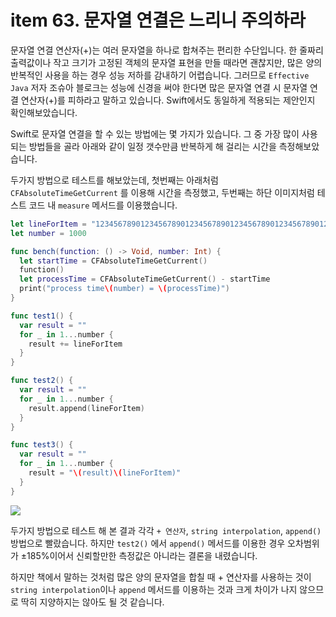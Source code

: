 # item 63. 문자열 연결은 느리니 주의하라

문자열 연결 연산자(+)는 여러 문자열을 하나로 합쳐주는 편리한 수단입니다. 한 줄짜리 출력값이나 작고 크기가 고정된 객체의 문자열 표현을 만들 때라면 괜찮지만, 많은 양의 반복적인 사용을 하는 경우 성능 저하를 감내하기 어렵습니다. 그러므로 `Effective Java` 저자 조슈아 블로크는 성능에 신경을 써야 한다면 많은 문자열 연결 시 문자열 연결 연산자(+)를 피하라고 말하고 있습니다. Swift에서도 동일하게 적용되는 제안인지 확인해보았습니다.

Swift로 문자열 연결을 할 수 있는 방법에는 몇 가지가 있습니다. 그 중 가장 많이 사용되는 방법들을 골라 아래와 같이 일정 갯수만큼 반복하게 해 걸리는 시간을 측정해보았습니다.

두가지 방법으로 테스트를 해보았는데, 첫번째는 아래처럼 `CFAbsoluteTimeGetCurrent` 를 이용해 시간을 측정했고, 두번째는 하단 이미지처럼 테스트 코드 내 `measure` 메서드를 이용했습니다.

```swift
let lineForItem = "12345678901234567890123456789012345678901234567890123456789012345678901234567890"
let number = 1000

func bench(function: () -> Void, number: Int) {
  let startTime = CFAbsoluteTimeGetCurrent()
  function()
  let processTime = CFAbsoluteTimeGetCurrent() - startTime
  print("process time\(number) = \(processTime)")
}

func test1() {
  var result = ""
  for _ in 1...number {
    result += lineForItem
  }
}

func test2() {
  var result = ""
  for _ in 1...number {
    result.append(lineForItem)
  }
}

func test3() {
  var result = ""
  for _ in 1...number {
    result = "\(result)\(lineForItem)"
  }
}
```

<img src="https://user-images.githubusercontent.com/40784518/110232054-bc6f5b80-7f5e-11eb-8d9e-1faf66c52ea5.png"/>

두가지 방법으로 테스트 해 본 결과 각각 `+ 연산자`, `string interpolation`, `append()` 방법으로 빨랐습니다. 하지만 `test2()` 에서 `append()` 메서드를 이용한 경우 오차범위가 ±185%이어서 신뢰할만한 측정값은 아니라는 결론을 내렸습니다. 

하지만 책에서 말하는 것처럼 많은 양의 문자열을 합칠 때 + 연산자를 사용하는 것이 `string interpolation`이나 `append` 메서드를 이용하는 것과 크게 차이가 나지 않으므로 딱히 지양하지는 않아도 될 것 같습니다.

